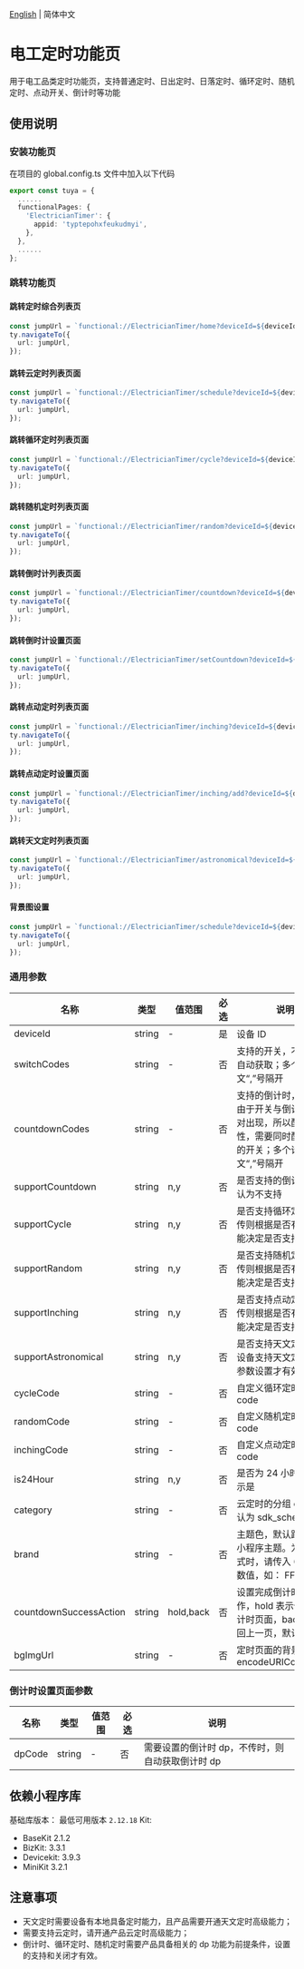 [English](./README.md) | 简体中文

# 电工定时功能页

用于电工品类定时功能页，支持普通定时、日出定时、日落定时、循环定时、随机定时、点动开关、倒计时等功能

## 使用说明

### 安装功能页

在项目的 global.config.ts 文件中加入以下代码

```ts
export const tuya = {
  ......
  functionalPages: {
    'ElectricianTimer': {
      appid: 'typtepohxfeukudmyi',
    },
  },
  ......
};
```

### 跳转功能页

#### 跳转定时综合列表页

```ts
const jumpUrl = `functional://ElectricianTimer/home?deviceId=${deviceId}`;
ty.navigateTo({
  url: jumpUrl,
});
```

#### 跳转云定时列表页面

```ts
const jumpUrl = `functional://ElectricianTimer/schedule?deviceId=${deviceId}`;
ty.navigateTo({
  url: jumpUrl,
});
```

#### 跳转循环定时列表页面

```ts
const jumpUrl = `functional://ElectricianTimer/cycle?deviceId=${deviceId}`;
ty.navigateTo({
  url: jumpUrl,
});
```

#### 跳转随机定时列表页面

```ts
const jumpUrl = `functional://ElectricianTimer/random?deviceId=${deviceId}`;
ty.navigateTo({
  url: jumpUrl,
});
```

#### 跳转倒时计列表页面

```ts
const jumpUrl = `functional://ElectricianTimer/countdown?deviceId=${deviceId}`;
ty.navigateTo({
  url: jumpUrl,
});
```

#### 跳转倒时计设置页面

```ts
const jumpUrl = `functional://ElectricianTimer/setCountdown?deviceId=${deviceId}`;
ty.navigateTo({
  url: jumpUrl,
});
```

#### 跳转点动定时列表页面

```ts
const jumpUrl = `functional://ElectricianTimer/inching?deviceId=${deviceId}`;
ty.navigateTo({
  url: jumpUrl,
});
```

#### 跳转点动定时设置页面

```ts
const jumpUrl = `functional://ElectricianTimer/inching/add?deviceId=${deviceId}`;
ty.navigateTo({
  url: jumpUrl,
});
```

#### 跳转天文定时列表页面

```ts
const jumpUrl = `functional://ElectricianTimer/astronomical?deviceId=${deviceId}`;
ty.navigateTo({
  url: jumpUrl,
});
```

#### 背景图设置

```ts
const jumpUrl = `functional://ElectricianTimer/schedule?deviceId=${deviceId}&bgImgUrl=encodeURIComponent(图片url地址)`;
ty.navigateTo({
  url: jumpUrl,
});
```


### 通用参数

| 名称                   | 类型     | 值范围     | 必选 | 说明                                                                                   |
| ---------------------- | -------- | ---------- | ---- | -------------------------------------------------------------------------------------- |
| deviceId               | string   | -          | 是   | 设备 ID                                                                                |
| switchCodes            | string | -          | 否   | 支持的开关，不设置则自动获取；多个请以英文“,”号隔开                                                           |
| countdownCodes         | string | -          | 否   | 支持的倒计时，注意，由于开关与倒计时是配对出现，所以配置此属性，需要同时配置支持的开关；多个请以英文“,”号隔开 |
| supportCountdown       | string   | n,y        | 否   | 是否支持的倒计时，默认为不支持                                                         |
| supportCycle           | string   | n,y        | 否   | 是否支持循环定时，不传则根据是否有 dp 功能决定是否支持                                 |
| supportRandom          | string   | n,y        | 否   | 是否支持随机定时，不传则根据是否有 dp 功能决定是否支持                                 |
| supportInching         | string   | n,y        | 否   | 是否支持点动定时，不传则根据是否有 dp 功能决定是否支持                                 |
| supportAstronomical    | string   | n,y        | 否   | 是否支持天文定时，在设备支持天文定时时此参数设置才有效                                 |
| cycleCode              | string   | -          | 否   | 自定义循环定时 dp code                                                                 |
| randomCode             | string   | -          | 否   | 自定义随机定时 dp code                                                                 |
| inchingCode            | string   | -          | 否   | 自定义点动定时 dp code                                                                 |
| is24Hour               | string   | n,y        | 否   | 是否为 24 小时制，y 表示是                                                             |
| category               | string   | -          | 否   | 云定时的分组 code，默认为 sdk_schedule                                                 |
| brand                  | string   | -          | 否   | 主题色，默认跟随宿主小程序主题。为 Hex 格式时，请传入 6 位有效数值，如： FFFFFF      |                                     |
| countdownSuccessAction | string   | hold,back  | 否   | 设置完成倒计时时的动作，hold 表示保持在倒计时页面，back 表示返回上一页，默认 hold      |
| bgImgUrl | string   | -  | 否   | 定时页面的背景图, 需要 encodeURIComponent     |

### 倒计时设置页面参数

| 名称   | 类型   | 值范围 | 必选 | 说明                                             |
| ------ | ------ | ------ | ---- | ------------------------------------------------ |
| dpCode | string | -      | 否   | 需要设置的倒计时 dp，不传时，则自动获取倒计时 dp |

## 依赖小程序库

基础库版本： 最低可用版本 `2.12.18`
Kit:

- BaseKit 2.1.2
- BizKit: 3.3.1
- Devicekit: 3.9.3
- MiniKit 3.2.1

## 注意事项

- 天文定时需要设备有本地具备定时能力，且产品需要开通天文定时高级能力；
- 需要支持云定时，请开通产品云定时高级能力；
- 倒计时、循环定时、随机定时需要产品具备相关的 dp 功能为前提条件，设置的支持和关闭才有效。
